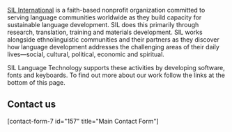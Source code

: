 [SIL International](http://www.sil.org/) is a faith-based nonprofit organization committed to serving language communities worldwide as they build capacity for sustainable language development. SIL does this primarily through research, translation, training and materials development. SIL works alongside ethnolinguistic communities and their partners as they discover how language development addresses the challenging areas of their daily lives—social, cultural, political, economic and spiritual.

SIL Language Technology supports these activities by developing software, fonts and keyboards. To find out more about our work follow the links at the bottom of this page.

## Contact us

[contact-form-7 id="157" title="Main Contact Form"]
